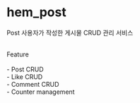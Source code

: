 # hem_post
Post
사용자가 작성한 게시물 CRUD 관리 서비스

<br>
Feature <br><br>
- Post CRUD <br>
- Like CRUD <br>
- Comment CRUD <br>
- Counter management <br>
